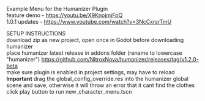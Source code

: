 Example Menu for the Humanizer Plugin  
feature demo - https://youtu.be/X9KnojmjFpQ  
1.0.1 updates - https://www.youtube.com/watch?v=3NcCxrsrTmU  
  
SETUP INSTRUCTIONS  
download zip as new project, open once in Godot before downloading humanizer  
place humanizer latest release in addons folder (rename to lowercase "humanizer") https://github.com/NitroxNova/humanizer/releases/tag/v1.2.0-beta  
make sure plugin is enabled in project settings, may have to reload  
**Important** drag the global_config_override.res into the humanizer global scene and save, otherwise it will throw an error that it cant find the clothes   
click play button to run new_character_menu.tscn  
